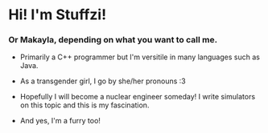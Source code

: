 <h1> Hi! I'm Stuffzi! </h1> 
<h3> Or Makayla, depending on what you want to call me. </h3>

- Primarily a C++ programmer but I'm versitile in many languages such as Java.

- As a transgender girl, I go by she/her pronouns :3
  
- Hopefully I will become a nuclear engineer someday! I write simulators on this topic and this is my fascination.
  
- And yes, I'm a furry too!
